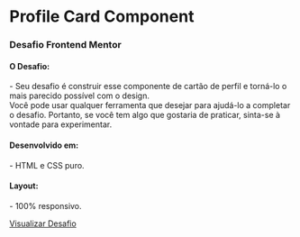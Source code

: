 # Profile Card Component
### Desafio Frontend Mentor

#### O Desafio:
<p>
  - Seu desafio é construir esse componente de cartão de perfil e torná-lo o mais parecido possível com o design.<br>
  Você pode usar qualquer ferramenta que desejar para ajudá-lo a completar o desafio. Portanto, se você tem algo que gostaria de praticar, sinta-se à vontade para experimentar.
</p>

#### Desenvolvido em:
<p>- HTML e CSS puro.</p>

#### Layout:
<p>- 100% responsivo.</p>
<p><a href="https://iammatheus.github.io/profile-card-component">Visualizar Desafio<a/><p/>
